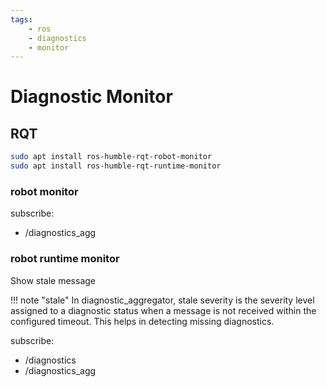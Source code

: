 ```yaml
---
tags:
    - ros
    - diagnostics
    - monitor
---
```


# Diagnostic Monitor

## RQT

```bash title="install"
sudo apt install ros-humble-rqt-robot-monitor
sudo apt install ros-humble-rqt-runtime-monitor
```

### robot monitor

subscribe:
- /diagnostics_agg
 
### robot runtime monitor
Show stale message

!!! note "stale"
    In diagnostic_aggregator, stale severity is the severity level assigned to a diagnostic status when a message is not received within the configured timeout. This helps in detecting missing diagnostics.
     
subscribe:
- /diagnostics
- /diagnostics_agg